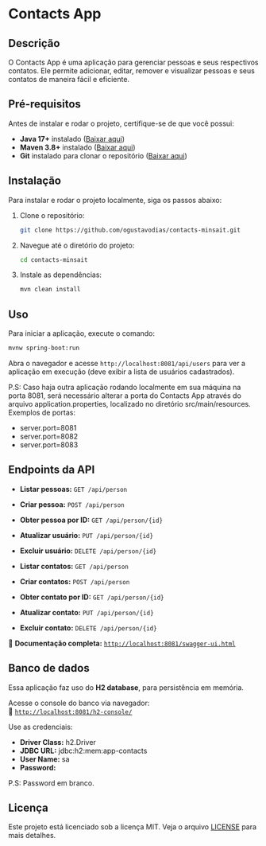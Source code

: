 # Contacts App

## Descrição

O Contacts App é uma aplicação para gerenciar pessoas e seus respectivos contatos. Ele permite adicionar, editar, remover e visualizar pessoas e seus contatos de maneira fácil e eficiente.

## Pré-requisitos

Antes de instalar e rodar o projeto, certifique-se de que você possui:

- **Java 17+** instalado ([Baixar aqui](https://adoptium.net/))
- **Maven 3.8+** instalado ([Baixar aqui](https://maven.apache.org/download.cgi))
- **Git** instalado para clonar o repositório ([Baixar aqui](https://git-scm.com/))

## Instalação

Para instalar e rodar o projeto localmente, siga os passos abaixo:

1. Clone o repositório:

   ```bash
   git clone https://github.com/ogustavodias/contacts-minsait.git
   ```

2. Navegue até o diretório do projeto:

   ```bash
   cd contacts-minsait
   ```

3. Instale as dependências:
   ```bash
   mvn clean install
   ```

## Uso

Para iniciar a aplicação, execute o comando:

```bash
mvnw spring-boot:run
```

Abra o navegador e acesse `http://localhost:8081/api/users` para ver a aplicação em execução (deve exibir a lista de usuários cadastrados).

P.S: Caso haja outra aplicação rodando localmente em sua máquina na porta 8081, será necessário alterar a porta do Contacts App através do arquivo application.properties, localizado no diretório src/main/resources.
Exemplos de portas:

- server.port=8081
- server.port=8082
- server.port=8083

## Endpoints da API

- **Listar pessoas:** `GET /api/person`
- **Criar pessoa:** `POST /api/person`
- **Obter pessoa por ID:** `GET /api/person/{id}`
- **Atualizar usuário:** `PUT /api/person/{id}`
- **Excluir usuário:** `DELETE /api/person/{id}`

- **Listar contatos:** `GET /api/person`
- **Criar contatos:** `POST /api/person`
- **Obter contato por ID:** `GET /api/person/{id}`
- **Atualizar contato:** `PUT /api/person/{id}`
- **Excluir contato:** `DELETE /api/person/{id}`

📌 **Documentação completa:** [`http://localhost:8081/swagger-ui.html`](http://localhost:8081/swagger-ui.html)

## Banco de dados

Essa aplicação faz uso do **H2 database**, para persistência em memória.

Acesse o console do banco via navegador:  
📌 [`http://localhost:8081/h2-console/`](http://localhost:8081/h2-console/)

Use as credenciais:

- **Driver Class:** h2.Driver
- **JDBC URL:** jdbc:h2:mem:app-contacts
- **User Name:** sa
- **Password:**

P.S: Password em branco.

## Licença

Este projeto está licenciado sob a licença MIT. Veja o arquivo [LICENSE](LICENSE) para mais detalhes.
